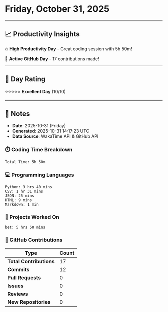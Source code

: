 # Friday, October 31, 2025

---

## 📈 Productivity Insights

🔥 **High Productivity Day** - Great coding session with 5h 50m!

🚀 **Active GitHub Day** - 17 contributions made!

---

## 🎯 Day Rating

⭐⭐⭐⭐⭐ **Excellent Day** (10/10)

---

## 📝 Notes

- **Date**: 2025-10-31 (Friday)
- **Generated**: 2025-10-31 14:17:23 UTC
- **Data Source**: WakaTime API & GitHub API


### ⏱️ Coding Time Breakdown

```
Total Time: 5h 50m
```

### 💻 Programming Languages

```
Python: 3 hrs 40 mins
CSV: 1 hr 31 mins
JSON: 25 mins
HTML: 9 mins
Markdown: 1 min
```

### 📂 Projects Worked On

```
bet: 5 hrs 50 mins

```


### 🐙 GitHub Contributions

| Type | Count |
|------|-------|
| **Total Contributions** | 17 |
| **Commits** | 12 |
| **Pull Requests** | 0 |
| **Issues** | 0 |
| **Reviews** | 0 |
| **New Repositories** | 0 |

